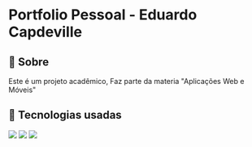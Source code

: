 <h1>Portfolio Pessoal - Eduardo Capdeville</h1>

<h2>🔖 Sobre</h2>
<p>Este é um projeto acadêmico, Faz parte da materia "Aplicações Web e Móveis"</p>

## 🚀 Tecnologias usadas
<div>
  <img src="https://img.shields.io/badge/HTML-239120?style=for-the-badge&logo=html5&logoColor=white">
  <img src="https://img.shields.io/badge/CSS-239120?&style=for-the-badge&logo=css3&logoColor=white">
  <img src="https://img.shields.io/badge/JavaScript-F7DF1E?style=for-the-badge&logo=javascript&logoColor=black">
</div>
